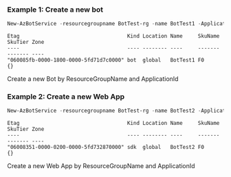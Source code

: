 ### Example 1: Create a new bot
```powershell
New-AzBotService -resourcegroupname BotTest-rg -name BotTest1 -ApplicationId "af5fce4d-ee68-4b25-be09-f3222582e133" -Location global -Sku F0 -Description "123134" -Registration
```
```output
Etag                                   Kind Location Name     SkuName SkuTier Zone
----                                   ---- -------- ----     ------- ------- ----
"060085fb-0000-1800-0000-5fd71d7c0000" bot  global   BotTest1 F0              {}
```

Create a new Bot by ResourceGroupName and ApplicationId

### Example 2: Create a new Web App
```powershell
New-AzBotService -resourcegroupname BotTest-rg -name BotTest2 -ApplicationId "b1ab1727-0465-4255-a1bb-976210af972c" -Location global -Sku F0 -Description "123134" -Webapp
```
```output
Etag                                   Kind Location Name     SkuName SkuTier Zone
----                                   ---- -------- ----     ------- ------- ----
"06008351-0000-0200-0000-5fd732870000" sdk  global   BotTest2 F0              {}
```

Create a new Web App by ResourceGroupName and ApplicationId
